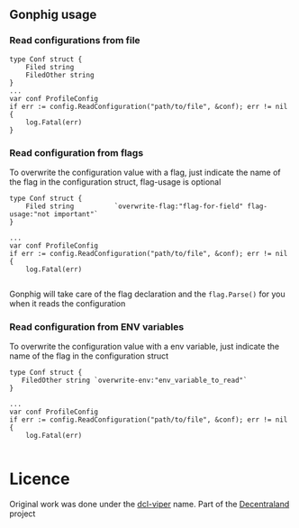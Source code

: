 ## Gonphig usage

### Read configurations from file
```
type Conf struct {
    Filed string 
    FiledOther string 
}
...
var conf ProfileConfig
if err := config.ReadConfiguration("path/to/file", &conf); err != nil {
	log.Fatal(err)
}
```

### Read configuration from flags

To overwrite the configuration value with a flag, just indicate the name of the flag in the configuration struct, flag-usage is optional

```
type Conf struct {
    Filed string          `overwrite-flag:"flag-for-field" flag-usage:"not important"`
}

...
var conf ProfileConfig
if err := config.ReadConfiguration("path/to/file", &conf); err != nil {
	log.Fatal(err)


```

Gonphig will take care of the flag declaration and the `flag.Parse()` for you when it reads the configuration

### Read configuration from ENV variables

To overwrite the configuration value with a env variable, just indicate the name of the flag in the configuration struct

```
type Conf struct {
   FiledOther string `overwrite-env:"env_variable_to_read"`
}

...
var conf ProfileConfig
if err := config.ReadConfiguration("path/to/file", &conf); err != nil {
	log.Fatal(err)


```
# Licence
Original work was done under the [dcl-viper](https://github.com/decentraland/dcl-viper) name. Part of the [Decentraland](https://decentraland.org/) project

